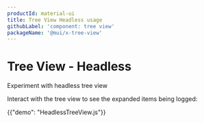 ```yaml
---
productId: material-ui
title: Tree View Headless usage
githubLabel: 'component: tree view'
packageName: '@mui/x-tree-view'
---
```


# Tree View - Headless

<p class="description">Experiment with headless tree view</p>

Interact with the tree view to see the expanded items being logged:

{{"demo": "HeadlessTreeView.js"}}
